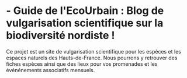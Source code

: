 # - Guide de l'EcoUrbain : Blog de vulgarisation scientifique sur la biodiversité nordiste !
Ce projet est un site de  vulgarisation scientifique pour les espèces et les espaces naturels des Hauts-de-France.
Nous pourrons y retrouver des fiches espèces ainsi que des lieux pour vos promenades et les événénements associatifs mensuels. 
